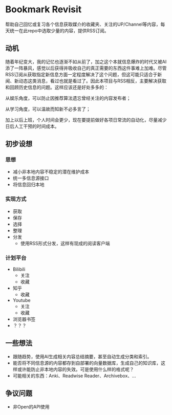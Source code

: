 # Bookmark Revisit

帮助自己回忆或复习各个信息获取媒介的收藏夹、关注的UP/Channel等内容，每天统一在此repo中选取少量的内容，提供RSS订阅。

## 动机

随着年纪变大，我的记忆也逐渐不如从前了，加之这个本就信息爆炸的时代又被AI添了一阵暴风，感觉以后获得并吸收自己的真正需要的东西这件事难上加难。尽管RSS订阅从获取指定新信息方面一定程度解决了这个问题，但这可能只适合于新闻、新动态这类消息，看过也就是看过了。因此本项目与RSS相反，主要解决获取和回顾历史信息的问题。这样应该还是好处多多的：

从娱乐角度，可以防止因推荐算法遗忘曾经关注的内容发布者；

从学习角度，可以温故而知新不必多言了；

加上以后上班，个人时间会更少，现在要提前做好各项日常流的自动化，尽量减少日后人工干预的时间成本。

## 初步设想

### 思想

- 减小非本地内容不稳定的潜在维护成本
- 统一多信息源接口
- 将信息回归本地

### 实现方式

- 获取
- 保存
- 选择
- 整理
- 分发
  - 使用RSS形式分发，这样有现成的阅读客户端

### 计划平台

- Bilibili
  - 关注
  - 收藏
- 知乎
  - 收藏
- Youtube
  - 关注
  - 收藏
- 浏览器书签
- ？？？



## 一些想法

- 跟随趋势，使用AI生成相关内容总结摘要，甚至自动生成分类和索引。
- 能否将不同信息源的内容都存到自部署的向量数据库，生成自己的知识库，这样或许能防止非本地内容的失效。可是使用什么样的格式呢？
- 可能相关的东西：Anki、Readwise Reader、Archivebox、...



## 争议问题

- 非Open的API使用
